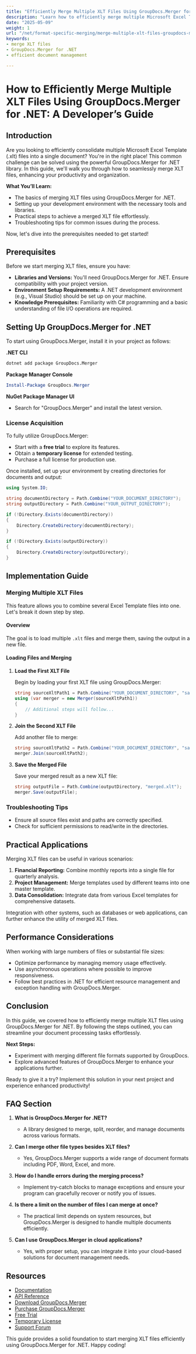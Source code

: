 ```yaml
---
title: "Efficiently Merge Multiple XLT Files Using GroupDocs.Merger for .NET&#58; A Developer’s Guide"
description: "Learn how to efficiently merge multiple Microsoft Excel Template (.xlt) files using GroupDocs.Merger for .NET. Follow this step-by-step guide to streamline your document management."
date: "2025-05-09"
weight: 1
url: "/net/format-specific-merging/merge-multiple-xlt-files-groupdocs-merger-net/"
keywords:
- merge XLT files
- GroupDocs.Merger for .NET
- efficient document management

---
```



# How to Efficiently Merge Multiple XLT Files Using GroupDocs.Merger for .NET: A Developer’s Guide

## Introduction

Are you looking to efficiently consolidate multiple Microsoft Excel Template (.xlt) files into a single document? You're in the right place! This common challenge can be solved using the powerful GroupDocs.Merger for .NET library. In this guide, we'll walk you through how to seamlessly merge XLT files, enhancing your productivity and organization.

**What You’ll Learn:**
- The basics of merging XLT files using GroupDocs.Merger for .NET.
- Setting up your development environment with the necessary tools and libraries.
- Practical steps to achieve a merged XLT file effortlessly.
- Troubleshooting tips for common issues during the process.

Now, let's dive into the prerequisites needed to get started!

## Prerequisites

Before we start merging XLT files, ensure you have:

- **Libraries and Versions:** You'll need GroupDocs.Merger for .NET. Ensure compatibility with your project version.
- **Environment Setup Requirements:** A .NET development environment (e.g., Visual Studio) should be set up on your machine.
- **Knowledge Prerequisites:** Familiarity with C# programming and a basic understanding of file I/O operations are required.

## Setting Up GroupDocs.Merger for .NET

To start using GroupDocs.Merger, install it in your project as follows:

**.NET CLI**
```bash
dotnet add package GroupDocs.Merger
```

**Package Manager Console**
```powershell
Install-Package GroupDocs.Merger
```

**NuGet Package Manager UI**
- Search for "GroupDocs.Merger" and install the latest version.

### License Acquisition

To fully utilize GroupDocs.Merger:
- Start with a **free trial** to explore its features.
- Obtain a **temporary license** for extended testing.
- Purchase a full license for production use.

Once installed, set up your environment by creating directories for documents and output:

```csharp
using System.IO;

string documentDirectory = Path.Combine("YOUR_DOCUMENT_DIRECTORY");
string outputDirectory = Path.Combine("YOUR_OUTPUT_DIRECTORY");

if (!Directory.Exists(documentDirectory))
{
    Directory.CreateDirectory(documentDirectory);
}

if (!Directory.Exists(outputDirectory))
{
    Directory.CreateDirectory(outputDirectory);
}
```

## Implementation Guide

### Merging Multiple XLT Files

This feature allows you to combine several Excel Template files into one. Let's break it down step by step.

#### Overview
The goal is to load multiple `.xlt` files and merge them, saving the output in a new file.

#### Loading Files and Merging

1. **Load the First XLT File**
   
   Begin by loading your first XLT file using GroupDocs.Merger:
   ```csharp
   string sourceXltPath1 = Path.Combine("YOUR_DOCUMENT_DIRECTORY", "sample.xlt");
   using (var merger = new Merger(sourceXltPath1))
   {
       // Additional steps will follow...
   }
   ```

2. **Join the Second XLT File**
   
   Add another file to merge:
   ```csharp
   string sourceXltPath2 = Path.Combine("YOUR_DOCUMENT_DIRECTORY", "sample2.xlt");
   merger.Join(sourceXltPath2);
   ```

3. **Save the Merged File**
   
   Save your merged result as a new XLT file:
   ```csharp
   string outputFile = Path.Combine(outputDirectory, "merged.xlt");
   merger.Save(outputFile);
   ```

### Troubleshooting Tips
- Ensure all source files exist and paths are correctly specified.
- Check for sufficient permissions to read/write in the directories.

## Practical Applications

Merging XLT files can be useful in various scenarios:
1. **Financial Reporting:** Combine monthly reports into a single file for quarterly analysis.
2. **Project Management:** Merge templates used by different teams into one master template.
3. **Data Consolidation:** Integrate data from various Excel templates for comprehensive datasets.

Integration with other systems, such as databases or web applications, can further enhance the utility of merged XLT files.

## Performance Considerations

When working with large numbers of files or substantial file sizes:
- Optimize performance by managing memory usage effectively.
- Use asynchronous operations where possible to improve responsiveness.
- Follow best practices in .NET for efficient resource management and exception handling with GroupDocs.Merger.

## Conclusion

In this guide, we covered how to efficiently merge multiple XLT files using GroupDocs.Merger for .NET. By following the steps outlined, you can streamline your document processing tasks effortlessly.

**Next Steps:**
- Experiment with merging different file formats supported by GroupDocs.
- Explore advanced features of GroupDocs.Merger to enhance your applications further.

Ready to give it a try? Implement this solution in your next project and experience enhanced productivity!

## FAQ Section

1. **What is GroupDocs.Merger for .NET?**
   - A library designed to merge, split, reorder, and manage documents across various formats.

2. **Can I merge other file types besides XLT files?**
   - Yes, GroupDocs.Merger supports a wide range of document formats including PDF, Word, Excel, and more.

3. **How do I handle errors during the merging process?**
   - Implement try-catch blocks to manage exceptions and ensure your program can gracefully recover or notify you of issues.

4. **Is there a limit on the number of files I can merge at once?**
   - The practical limit depends on system resources, but GroupDocs.Merger is designed to handle multiple documents efficiently.

5. **Can I use GroupDocs.Merger in cloud applications?**
   - Yes, with proper setup, you can integrate it into your cloud-based solutions for document management needs.

## Resources
- [Documentation](https://docs.groupdocs.com/merger/net/)
- [API Reference](https://reference.groupdocs.com/merger/net/)
- [Download GroupDocs.Merger](https://releases.groupdocs.com/merger/net/)
- [Purchase GroupDocs.Merger](https://purchase.groupdocs.com/buy)
- [Free Trial](https://releases.groupdocs.com/merger/net/)
- [Temporary License](https://purchase.groupdocs.com/temporary-license/)
- [Support Forum](https://forum.groupdocs.com/c/merger/) 

This guide provides a solid foundation to start merging XLT files efficiently using GroupDocs.Merger for .NET. Happy coding!
